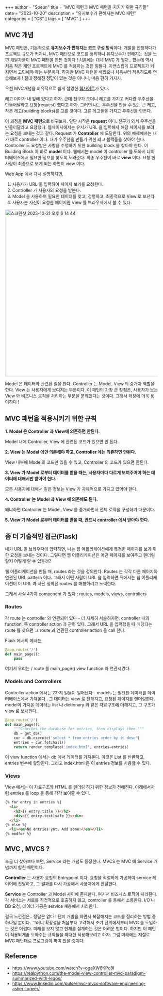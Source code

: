 +++
author = "Soeun"
title = "MVC 패턴과 MVC 패턴을 지키기 위한 규칙들"
date = "2023-10-20"
description = "유지보수가 편해지는 MVC 패턴"
categories = [
    "CS"
]
tags = [
    "MVC"
]
+++

## MVC 개념 

MVC 패턴은, 기본적으로 **유지보수가 편해지는 코드 구성 방식**이다. 개발을 진행하다가 프로젝트 규모가 커지니, MVC 패턴으로 코드를 정리하니 유지보수가 편해지는 것을 느낀 개발자들이 MVC 패턴을 만든 것이다 ! 처음에는 대체 MVC 가 뭘까.. 했는데 역시 처음 작은 개인 프로젝트에 MVC 를 적용하는 것은 힘들다. 자연스럽게 프로젝트가 커지면서 고민해야 하는 부분이다. 하지만 MVC 패턴을 배웠으니 처음부터 적용하도록 연습해보자 ! 절대 정해진 정답이 있는 것은 아니니, 마음 편히 가지자. 

우선 MVC개념을 비유적으로 쉽게 설명한 [웹사이트](https://realpython.com/the-model-view-controller-mvc-paradigm-summarized-with-legos/)가 있다. 

레고 더미가 내 앞에 있다고 하자. 근데 친구가 오더니 레고를 가지고 커다란 우주선을 만들어달라고 요청(request) 했다고 하자. 그러면 나는 우주선을 만들 수 있는 큰 레고, 작은 레고(building blocks)를 고를 것이다. 고른 레고들을 가지고 우주선을 만든다. 

이 과정을 **MVC 패턴**으로 바꿔보자. 일단 시작은 **request** 이다. 친구가 와서 우주선을 만들어달라고 요청했다. 웹페이지에서는 유저가 URL 을 입력해서 해당 페이지를 보려는 요청을 보내는 것과 같다. Request 가 **Controller** 에 도달한다. 위의 예제에서는 내가 바로 controller 이다.  내가 우주선을 만들기 위한 레고 블럭들을 찾아야 한다. Controller 도 요청받은 사항을 수행하기 위한 building block 을 찾아야 한다. 이 Building Block 이 바로 **model** 이다. 웹에서는 model 이 controller 를 도와서 데이터베이스에서 필요한 정보를 찾도록 도와준다. 최종 우주선이 바로 **view** 이다. 요청 한 사람이 최종으로 보게 되는 화면이 view 이다. 

Web App 에서 다시 설명하자면,
1. 사용자가 URL 을 입력하여 페이지 보기를 요청한다.
2. Controller 가 사용자의 요청을 받는다.
3. Model 을 사용하여 필요한 데이터를 찾고, 정렬하고, 최종적으로 View 로 보낸다.
4. 사용자는 자신이 요청한 페이지인 View 를 브라우저에서 볼 수 있다.

<img width="550" alt="스크린샷 2023-10-21 오후 6 14 44" src="https://github.com/ddoddii/ddoddii.github.io/assets/95014836/bc9ea3af-0b7b-4bf2-94e1-72e6cc2f23ce">

Model 은 데이터와 관련된 일을 한다. Controller 는 Model, View 의 중개자 역할을 한다. View 는 사용자에게 보여지는 부분이다. 이 패턴의 가장 큰 장점은, 사용자가 보는 View 와 비즈니스 로직을 처리하는 부분을 분리했다는 것이다. 그래서 확장에 더욱 용이하다 ! 

## MVC 패턴을 적용시키기 위한 규칙

**1. Model 은 Controller 과 View에 의존하면 안된다.**

Model 내에 Controller, View 에 관련된 코드가 있으면 안 된다. 

**2. View 는 Model 에만 의존해야 하고, Controller 에는 의존하면 안된다.**

   View 내부에 Model의 코드만 있을 수 있고, Controller 의 코드가 있으면 안된다. 
   
**3. View 가 Model 로부터 데이터를 받을 때는, 사용자마다 다르게 보여주어야 하는 데이터에 대해서만 받아야 한다.**

   모든 사용자에 대해서 같은 정보는 View 가 자체적으로 가지고 있어야 한다. 
   
**4. Controller 는 Model 과 View 에 의존해도 된다.**

   왜냐하면 Controller 는 Model, View 를 중개하면서 전체 로직을 구성하기 때문이다. 
   
**5. View 가 Model 로부터 데이터를 받을 때, 반드시 controller 에서 받아야 한다.** 




## 좀 더 기술적인 접근(Flask)
내가 URL 을 브라우저에 입력하면, 나는 웹 어플리케이션에게 특정한 페이지를 보기 위한 요청을 보내는 것이다. 그렇다면 웹 어플리케이션은 어떤 페이지를 보여주고 렌더링할지 어떻게 알 수 있을까?

웹 어플리케이션을 만들 때, routes 라는 것을 정의한다. Routes 는 각각 다른 페이지와 연관된 URL pattern 이다. 그래서 어떤 사람이 URL 을 입력하면 뒤에서는 웹 어플리케이션이 이 URL 과 사전 정의된 routes 를 매칭하려고 노력한다. 

그래서 사실 4가지 component 가 있다 : routes, models, views, controllers

### Routes
각 route 는 controller 와 연관되어 있다 - 더 자세히 서술하자면, controller 내의 function, 즉 controller action 과 관련 있다. 그래서 URL 을 입력했을 때 매칭되는 route 를 찾으면 그 route 과 연관된 controller action 을 call 한다. 

Flask 에서의 예시는,
```python
@app.route('/')
def main_page():
	pass
```

여기서 우리는 / route 를 main_page() view function 과 연관시켰다. 

### Models and Controllers
Controller action 에서는 2가지 일들이 일어난다 - models 는 필요한 데이터를 데이터베이스에서 가져온다 . 그 데이터는 view 로 전해지고, 요청된 페이지를 렌더링한다. model이 가져온 데이터는 list 나 dictionary 와 같은 자료구조에 더해지고, 그 구조가 view 로 보내진다. 

```python
@app.route('/')
def main_page():
    """Searches the database for entries, then displays them."""
    db = get_db()
    cur = db.execute('select * from entries order by id desc')
    entries = cur.fetchall()
    return render_template('index.html', entries=entries)
```

이 view function 에서는 db 에서 데이터를 가져온다. 이것은 List 를 반환하고, entries 변수에 할당한다. 그리고 index.html 은 이 entries 정보를 사용할 수 있다. 

### Views
View 에서는 이 자료구조와 HTML 를 렌더링 하기 위한 정보가 전해진다. 아래에서처럼 entries 를 loop 을 통해 각각 보여줄 수 있다.  

```html
{% for entry in entries %}
  <li>
    <h2>{{ entry.title }}</h2>
    <div>{{ entry.text|safe }}</div>
  </li>
{% else %}
  <li><em>No entries yet. Add some!</em></li>
{% endfor %}
```


## MVC , MVCS ?

조금 더 찾아보다 보면, Service 라는 개념도 등장한다. MVCS 는 MVC 에 Service 개념까지 합친 패턴이다. 

**Controller** 는 사용자 요청의 Entrypoint 이다. 요청을 적절하게 가공하여 service 레이어에 전달하고, 그 결과를 다시 가공해서 사용자에게 전달한다. 

**Service** 는 Controller 과 Model 사이에 존재한다. 여기서 비즈니스 로직이 처리된다. 각 서비스는 서로를 직접적으로 호출하지 않고, controller 를 통해서 소통한다. I/O 나 DB 요청, 데이터 가공은 service 계층에서 처리한다. 


결국 느낀점은.. 정답은 없다 ! 단지 개발을 하면서 복잡해지는 코드를 정리하는 방법 중 하나일 뿐이다. 그러니 확장성을 처음부터 고려해서 초기 단계에서부터 MVC 를 도입하는 것은 어렵다. 미래를 보지 않고 현재를 설계하는 것은 어려운 법이다. 하지만 이 패턴이 적용되게끔 도와주는 규칙들을 최대한 적용해보려고 하자. 그럼 미래에는 저절로 MVC 패턴대로 프로그램이 짜여 있을 것이다. 

## Reference
- https://www.youtube.com/watch?v=ogaXW6KPc8I
- https://realpython.com/the-model-view-controller-mvc-paradigm-summarized-with-legos/
- https://www.linkedin.com/pulse/mvc-mvcs-software-engineering-asher-toqeer/